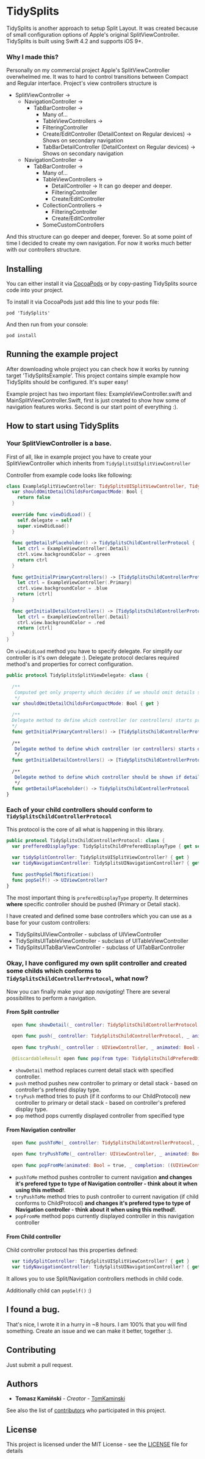 # TidySplits

TidySplits is another approach to setup Split Layout. It was created because of small configuration options of Apple's original SplitViewController. TidySplits is built using Swift 4.2 and supports iOS 9+. 

### Why I made this?

Personally on my commercial project Apple's SplitViewController overwhelmed me. It was to hard to control transitions between Compact and Regular interface. Project's view controllers structure is 

  * SplitViewController -> 
    * NavigationController ->
      * TabBarController -> 
        * Many of...
        * TableViewControllers ->
         * FilteringController
         * Create/EditController (DetailContext on Regular devices) -> Shows on secondary navigation
         * TabBarDetailController (DetailContext on Regular devices) -> Shows on secondary navigation
    * NavigationController ->
         * TabBarController -> 
             * Many of...
             * TableViewControllers ->
                 * DetailController -> It can go deeper and deeper.
                 * FilteringController
                 * Create/EditController
             * CollectionControllers ->
                 * FilteringController
                 * Create/EditController
             * SomeCustomControllers
              
And this structure can go deeper and deeper, forever. So at some point of time I decided to create my own navigation. For now it works much better with our controllers structure.

## Installing

You can either install it via [CocoaPods](https://cocoapods.org/) or by copy-pasting TidySplits source code into your project.

To install it via CocoaPods just add this line to your pods file:

```
pod 'TidySplits' 
```

And then run from your console:

```
pod install
```

## Running the example project

After downloading whole project you can check how it works by running target 'TidySplitsExample'. This project contains simple example how TidySplits should be configured. It's super easy!

Example project has two important files: ExampleViewController.swift and MainSplitViewController.Swift, first is just created to show how some of navigation features works. Second is our start point of everything :).

## How to start using TidySplits

### Your SplitViewController is a base.

First of all, like in example project you have to create your SplitViewController which inherits from `TidySplitsUISplitViewController`

Controller from example code looks like following:

```swift
class ExampleSplitViewController: TidySplitsUISplitViewController, TidySplitsSplitViewDelegate {
  var shouldOmitDetailChildsForCompactMode: Bool {
    return false
  }
  
  override func viewDidLoad() {
    self.delegate = self
    super.viewDidLoad()
  }
  
  func getDetailsPlaceholder() -> TidySplitsChildControllerProtocol {
    let ctrl = ExampleViewController(.Detail)
    ctrl.view.backgroundColor = .green
    return ctrl
  }
  
  func getInitialPrimaryControllers() -> [TidySplitsChildControllerProtocol] {
    let ctrl = ExampleViewController(.Primary)
    ctrl.view.backgroundColor = .blue
    return [ctrl]
  }
  
  func getInitialDetailControllers() -> [TidySplitsChildControllerProtocol] {
    let ctrl = ExampleViewController(.Detail)
    ctrl.view.backgroundColor = .red
    return [ctrl]
  }
}
```

On `viewDidLoad` method you have to specify delegate. For simplify our controller is it's own delegate :). Delegate protocol declares required method's and properties for correct configuration.

```swift
public protocol TidySplitsSplitViewDelegate: class {
  
  /**
   Computed get only property which decides if we should omit details stack when transitioning from **regular** to **compact** layout.
   */
  var shouldOmitDetailChildsForCompactMode: Bool { get }

  /**
  Delegate method to define which controller (or controllers) starts primary stack.
  */
  func getInitialPrimaryControllers() -> [TidySplitsChildControllerProtocol]
  
  /**
   Delegate method to define which controller (or controllers) starts detail stack.
   */
  func getInitialDetailControllers() -> [TidySplitsChildControllerProtocol]
  
  /**
   Delegate method to define which controller should be shown if detail stack is empty and we transition to **regular** "splitted" layout.
   */
  func getDetailsPlaceholder() -> TidySplitsChildControllerProtocol
}
```

### Each of your child controllers should conform to `TidySplitsChildControllerProtocol`

This protocol is the core of all what is happening in this library.

```Swift
public protocol TidySplitsChildControllerProtocol: class {
  var prefferedDisplayType: TidySplitsChildPreferedDisplayType { get set }
  
  var tidySplitController: TidySplitsUISplitViewController? { get }
  var tidyNavigationController: TidySplitsUINavigationController? { get }
  
  func postPopSelfNotification()
  func popSelf() -> UIViewController?
}
```

The most important thing is `preferedDisplayType` property. It determines **where** specific controller should be pushed (Primary or Detail stack).

I have created and defined some base controllers which you can use as a base for your custom controllers:
 * TidySplitsUIViewController - subclass of UIViewController
 * TidySplitsUITableViewController - subclass of UITableViewController
 * TidySplitsUITabBarViewController - subclass of UITabBarController

### Okay, I have configured my own split controller and created some childs which conforms to `TidySplitsChildControllerProtocol`, what now?

Now you can finally make your app *navigating*! There are several possibilites to perform a navigation.

#### From Split controller

```swift
  open func showDetail(_ controller: TidySplitsChildControllerProtocol, _ animated: Bool = true, _ completion: ((TidySplitsChildControllerProtocol) -> Void)? = nil)

  open func push(_ controller: TidySplitsChildControllerProtocol, _ animated: Bool = true, _ completion: ((TidySplitsChildControllerProtocol) -> Void)? = nil)
  
  open func tryPush(_ controller : UIViewController, _ animated: Bool = true, _ completion: ((TidySplitsChildControllerProtocol) -> Void)? = nil) -> Bool
  
  @discardableResult open func pop(from type: TidySplitsChildPreferedDisplayType, _ animated: Bool = true, _ completion: ((UIViewController?) -> Void)? = nil) -> UIViewController?
```

* `showDetail` method replaces current detail stack with specified controller.
* `push` method pushes new controller to primary or detail stack - based on controller's prefered display type.
* `tryPush` method tries to push (if it conforms to our ChildProtocol) new controller to primary or detail stack - based on controller's prefered display type.
* `pop` method pops currently displayed controller from specified type


#### From Navigation controller

```swift
  open func pushToMe(_ controller: TidySplitsChildControllerProtocol, _ animated: Bool = true, _ completion: ((TidySplitsChildControllerProtocol) -> Void)? = nil)
  
  open func tryPushToMe(_ controller: UIViewController, _ animated: Bool = true, _ completion: ((TidySplitsChildControllerProtocol) -> Void)? = nil) -> Bool
  
  open func popFromMe(animated: Bool = true, _ completion: ((UIViewController?) -> Void)? = nil)
```

* `pushToMe` method pushes controller to current navigation **and changes it's prefered type to type of Navigation controller - think about it when using this method!**.
* `tryPushToMe` method tries to push controller to current navigation (if child conforms to ChildProtocol) **and changes it's prefered type to type of Navigation controller - think about it when using this method!**.
* `popFromMe` method pops currently displayed controller in this navigation controller

#### From Child controller

Child controller protocol has this properties defined:

```swift
  var tidySplitController: TidySplitsUISplitViewController? { get }
  var tidyNavigationController: TidySplitsUINavigationController? { get }
```

It allows you to use Split/Navigation controllers methods in child code.

Additionally child can `popSelf()` :)

## I found a bug.

That's nice, I wrote it in a hurry in ~8 hours. I am 100% that you will find something. Create an issue and we can make it better, together :).

## Contributing

Just submit a pull request.

## Authors

* **Tomasz Kamiński** - *Creator* - [TomKaminski](https://github.com/TomKaminski)

See also the list of [contributors](https://github.com/TomKaminski/TidySplits/contributors) who participated in this project.

## License

This project is licensed under the MIT License - see the [LICENSE](LICENSE.txt) file for details

